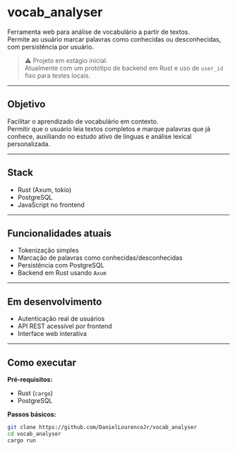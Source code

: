 # vocab_analyser

Ferramenta web para análise de vocabulário a partir de textos.  
Permite ao usuário marcar palavras como conhecidas ou desconhecidas, com persistência por usuário.

> ⚠️ Projeto em estágio inicial.  
> Atualmente com um protótipo de backend em Rust e uso de `user_id` fixo para testes locais.

---

## Objetivo

Facilitar o aprendizado de vocabulário em contexto.  
Permitir que o usuário leia textos completos e marque palavras que já conhece, auxiliando no estudo ativo de línguas e análise lexical personalizada.

---

## Stack

- Rust (Axum, tokio)
- PostgreSQL
- JavaScript no frontend

---

## Funcionalidades atuais

- Tokenização simples
- Marcação de palavras como conhecidas/desconhecidas
- Persistência com PostgreSQL
- Backend em Rust usando `Axum`

---

## Em desenvolvimento

- Autenticação real de usuários
- API REST acessível por frontend
- Interface web interativa

---

## Como executar

**Pré-requisitos:**

- Rust (`cargo`)
- PostgreSQL

**Passos básicos:**

```bash
git clone https://github.com/DanielLourencoJr/vocab_analyser
cd vocab_analyser
cargo run

